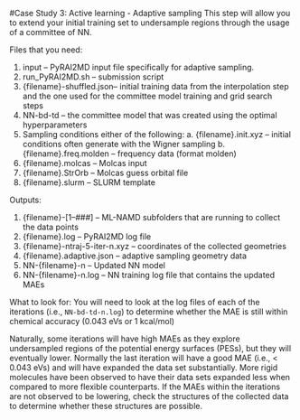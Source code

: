 #Case Study 3: Active learning - Adaptive sampling
This step will allow you to extend your initial training set to undersample regions through the usage of a committee of NN. 

Files that you need: 
1. input – PyRAI2MD input file specifically for adaptive sampling. 
2. run_PyRAI2MD.sh – submission script
3. {filename}-shuffled.json– initial training data from the interpolation step and the one used for the committee model training and grid search steps
4. NN-bd-td – the committee model that was created using the optimal hyperparameters
5. Sampling conditions either of the following:
  a. {filename}.init.xyz – initial conditions often generate with the Wigner sampling
  b. {filename}.freq.molden – frequency data (format molden)
6. 	{filename}.molcas – Molcas input
7. 	{filename}.StrOrb – Molcas guess orbital file
8. 	{filename}.slurm – SLURM template


Outputs: 
1. {filename}-[1–###] – ML-NAMD subfolders that are running to collect the data points
2. {filename}.log – PyRAI2MD log file
3. {filename}-ntraj-5-iter-n.xyz – coordinates of the collected geometries
4. {filename}.adaptive.json – adaptive sampling geometry data
5. NN-{filename}-n – Updated NN model
6. NN-{filename}-n.log – NN training log file that contains the updated MAEs

What to look for: 
You will need to look at the log files of each of the iterations (i.e., `NN-bd-td-n.log`) to determine whether the MAE is still within chemical accuracy (0.043 eVs or 1 kcal/mol)

Naturally, some iterations will have high MAEs as they explore undersampled regions of the potential energy surfaces (PESs), but they will eventually lower. Normally the last iteration will have a good MAE (i.e., < 0.043 eVs) and will have expanded the data set substantially. More rigid molecules have been observed to have their data sets expanded less when compared to more flexible counterparts. If the MAEs within the iterations are not observed to be lowering, check the structures of the collected data to determine whether these structures are possible. 


